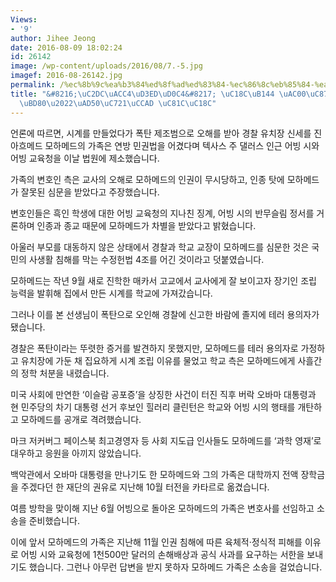 ```yaml
---
Views:
- '9'
author: Jihee Jeong
date: 2016-08-09 18:02:24
id: 26142
image: /wp-content/uploads/2016/08/7.-5.jpg
imagef: 2016-08-26142.jpg
permalink: /%ec%8b%9c%ea%b3%84%ed%8f%ad%ed%83%84-%ec%86%8c%eb%85%84-%ea%b0%80%ec%a1%b1-%ec%8b%9c-%ec%a0%95%eb%b6%80%e2%80%a2%ea%b5%90%ec%9c%a1%ec%b2%ad-%ec%a0%9c%ec%86%8c/
title: "&#8216;\uC2DC\uACC4\uD3ED\uD0C4&#8217; \uC18C\uB144 \uAC00\uC871, \uC2DC \uC815\
  \uBD80\u2022\uAD50\uC721\uCCAD \uC81C\uC18C"
---
```


언론에 따르면, 시계를 만들었다가 폭탄 제조범으로 오해를 받아 경찰 유치장 신세를 진 아흐메드 모하메드의 가족은 연방 민권법을 어겼다며 텍사스 주 댈러스 인근 어빙 시와 어빙 교육청을 이날 법원에 제소했습니다.

가족의 변호인 측은 교사의 오해로 모하메드의 인권이 무시당하고, 인종 탓에 모하메드가 잘못된 심문을 받았다고 주장했습니다.

변호인들은 흑인 학생에 대한 어빙 교육청의 지나친 징계, 어빙 시의 반무슬림 정서를 거론하며 인종과 종교 때문에 모하메드가 차별을 받았다고 밝혔습니다.

아울러 부모를 대동하지 않은 상태에서 경찰과 학교 교장이 모하메드를 심문한 것은 국민의 사생활 침해를 막는 수정헌법 4조를 어긴 것이라고 덧붙였습니다.

모하메드는 작년 9월 새로 진학한 매카서 고교에서 교사에게 잘 보이고자 장기인 조립 능력을 발휘해 집에서 만든 시계를 학교에 가져갔습니다.

그러나 이를 본 선생님이 폭탄으로 오인해 경찰에 신고한 바람에 졸지에 테러 용의자가 됐습니다.

경찰은 폭탄이라는 뚜렷한 증거를 발견하지 못했지만, 모하메드를 테러 용의자로 가정하고 유치장에 가둔 채 집요하게 시계 조립 이유를 물었고 학교 측은 모하메드에게 사흘간의 정학 처분을 내렸습니다.

미국 사회에 만연한 &#8216;이슬람 공포증&#8217;을 상징한 사건이 터진 직후 버락 오바마 대통령과 현 민주당의 차기 대통령 선거 후보인 힐러리 클린턴은 학교와 어빙 시의 행태를 개탄하고 모하메드를 공개로 격려했습니다.

마크 저커버그 페이스북 최고경영자 등 사회 지도급 인사들도 모하메드를 &#8216;과학 영재&#8217;로 대우하고 응원을 아끼지 않았습니다.

백악관에서 오바마 대통령을 만나기도 한 모하메드와 그의 가족은 대학까지 전액 장학금을 주겠다던 한 재단의 권유로 지난해 10월 터전을 카타르로 옮겼습니다.

여름 방학을 맞이해 지난 6월 어빙으로 돌아온 모하메드의 가족은 변호사를 선임하고 소송을 준비했습니다.

이에 앞서 모하메드의 가족은 지난해 11월 인권 침해에 따른 육체적·정식적 피해를 이유로 어빙 시와 교육청에 1천500만 달러의 손해배상과 공식 사과를 요구하는 서한을 보내기도 했습니다. 그런나 아무런 답변을 받지 못하자 모하메드 가족은 소송을 걸었습니다.